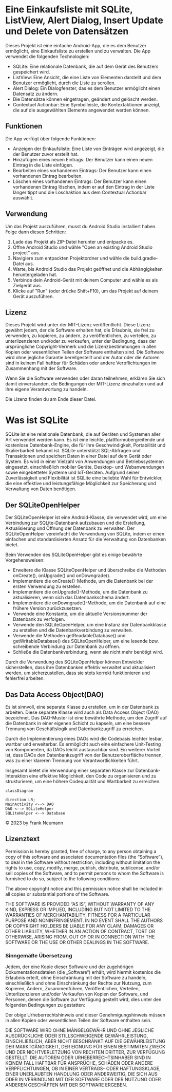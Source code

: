 # Eine Einkaufsliste mit SQLite, ListView, Alert Dialog, Insert Update und Delete von Datensätzen

Dieses Projekt ist eine einfache Android-App, die es dem Benutzer ermöglicht, eine Einkaufsliste zu erstellen und zu verwalten. Die App verwendet die folgenden Technologien:

- SQLite: Eine relationale Datenbank, die auf dem Gerät des Benutzers gespeichert wird.
- ListView: Eine Ansicht, die eine Liste von Elementen darstellt und dem Benutzer ermöglicht, durch die Liste zu scrollen.
- Alert Dialog: Ein Dialogfenster, das es dem Benutzer ermöglicht einen Datensatz zu ändern.
- Die Datensätze können eingetragen, geändert und gelöscht werden. 
- Contextuel Actionbar: Eine Symbolleiste, die Kontextaktionen anzeigt, die auf die ausgewählten Elemente angewendet werden können.

## Funktionen

Die App verfügt über folgende Funktionen:

- Anzeigen der Einkaufsliste: Eine Liste von Einträgen wird angezeigt, die der Benutzer zuvor erstellt hat.
- Hinzufügen eines neuen Eintrags: Der Benutzer kann einen neuen Eintrag in die Liste einfügen.
- Bearbeiten eines vorhandenen Eintrags: Der Benutzer kann einen vorhandenen Eintrag bearbeiten.
- Löschen eines vorhandenen Eintrags: Der Benutzer kann einen vorhandenen Eintrag löschen, indem er auf den Eintrag in der Liste länger tippt und die Löschaktion aus dem Contextual Actionbar auswählt.

## Verwendung

Um das Projekt auszuführen, musst du Android Studio installiert haben. Folge dann diesen Schritten:

1. Lade das Projekt als ZIP-Datei herunter und entpacke es.
2. Öffne Android Studio und wähle "Open an existing Android Studio project" aus.
3. Navigiere zum entpackten Projektordner und wähle die build.gradle-Datei aus.
4. Warte, bis Android Studio das Projekt geöffnet und die Abhängigkeiten heruntergeladen hat.
5. Verbinde dein Android-Gerät mit deinem Computer und wähle es als Zielgerät aus.
6. Klicke auf "Run" (oder drücke Shift+F10), um das Projekt auf deinem Gerät auszuführen.

## Lizenz

Dieses Projekt wird unter der MIT-Lizenz veröffentlicht. Diese Lizenz gewährt jedem, der die Software erhalten hat, die Erlaubnis, sie frei zu verwenden, zu kopieren, zu ändern, zu veröffentlichen, zu verteilen, zu unterlizenzieren und/oder zu verkaufen, unter der Bedingung, dass der ursprüngliche Copyright-Vermerk und die Lizenzbestimmungen in allen Kopien oder wesentlichen Teilen der Software enthalten sind. Die Software wird ohne jegliche Garantie bereitgestellt und der Autor oder die Autoren sind in keinem Fall haftbar für Schäden oder andere Verpflichtungen im Zusammenhang mit der Software.

Wenn Sie die Software verwenden oder daran teilnehmen, erklären Sie sich damit einverstanden, die Bedingungen der MIT-Lizenz einzuhalten und auf Ihre eigene Verantwortung zu handeln.

Die Lizenz finden du am Ende dieser Datei.

# Was ist SQLite

SQLite ist eine relationale Datenbank, die auf Geräten und Systemen aller Art verwendet werden kann. Es ist eine leichte, plattformübergreifende und kostenlose Datenbank-Engine, die für ihre Geschwindigkeit, Portabilität und Skalierbarkeit bekannt ist. SQLite unterstützt SQL-Abfragen und Transaktionen und speichert Daten in einer Datei auf dem Gerät oder System. Es wird in einer Vielzahl von Anwendungen und Betriebssystemen eingesetzt, einschließlich mobiler Geräte, Desktop- und Webanwendungen sowie eingebetteter Systeme und IoT-Geräten. Aufgrund seiner Zuverlässigkeit und Flexibilität ist SQLite eine beliebte Wahl für Entwickler, die eine effektive und leistungsfähige Möglichkeit zur Speicherung und Verwaltung von Daten benötigen.

## Der SQLiteOpenHelper

Der SQLiteOpenHelper ist eine Android-Klasse, die verwendet wird, um eine Verbindung zur SQLite-Datenbank aufzubauen und die Erstellung, Aktualisierung und Öffnung der Datenbank zu verwalten. Der SQLiteOpenHelper vereinfacht die Verwendung von SQLite, indem er einen einfachen und standardisierten Ansatz für die Verwaltung von Datenbanken bietet.

Beim Verwenden des SQLiteOpenHelper gibt es einige bewährte Vorgehensweisen:

- Erweitere die Klasse SQLiteOpenHelper und überschreibe die Methoden onCreate(), onUpgrade() und onDowngrade().
- Implementiere die onCreate()-Methode, um die Datenbank bei der ersten Verwendung zu erstellen.
- Implementiere die onUpgrade()-Methode, um die Datenbank zu aktualisieren, wenn sich das Datenbankschema ändert.
- Implementiere die onDowngrade()-Methode, um die Datenbank auf eine frühere Version zurückzusetzen.
- Verwende eine Konstante, um die aktuelle Versionsnummer der Datenbank zu verfolgen.
- Verwende den SQLiteOpenHelper, um eine Instanz der Datenbankklasse zu erstellen und die Datenbankverbindung zu verwalten.
- Verwende die Methoden getReadableDatabase() und getWritableDatabase() des SQLiteOpenHelper, um eine lesende bzw. schreibende Verbindung zur Datenbank zu öffnen.
- Schließe die Datenbankverbindung, wenn sie nicht mehr benötigt wird.

Durch die Verwendung des SQLiteOpenHelper können Entwickler sicherstellen, dass ihre Datenbanken effektiv verwaltet und aktualisiert werden, um sicherzustellen, dass sie stets korrekt funktionieren und fehlerfrei arbeiten.

## Das Data Access Object(DAO)

Es ist sinnvoll, eine separate Klasse zu erstellen, um in der Datenbank zu arbeiten. Diese separate Klasse wird auch als Data Access Object (DAO) bezeichnet. Das DAO-Muster ist eine bewährte Methode, um den Zugriff auf die Datenbank in einer eigenen Schicht zu kapseln, um eine bessere Trennung von Geschäftslogik und Datenbankzugriff zu erreichen.

Durch die Implementierung eines DAOs wird die Codebasis leichter lesbar, wartbar und erweiterbar. Es ermöglicht auch eine einfachere Unit-Testing von Komponenten, da DAOs leicht austauschbar sind. Ein weiterer Vorteil ist, dass DAOs den Datenbankzugriff von der Benutzeroberfläche trennen, was zu einer klareren Trennung von Verantwortlichkeiten führt.

Insgesamt bietet die Verwendung einer separaten Klasse zur Datenbank-Interaktion eine effektive Möglichkeit, den Code zu organisieren und zu strukturieren, um eine höhere Codequalität und Wartbarkeit zu erreichen.


```mermaid
classDiagram

direction LR;
MainActivity <--> DAO 
DAO <--> SQLiteHelper
SQLiteHelper <--> Database

```


&copy; 2023 by Frank Neumann

## Lizenztext

Permission is hereby granted, free of charge, to any person obtaining a copy of this software and associated documentation files (the “Software”), to deal in the Software without restriction, including without limitation the rights to use, copy, modify, merge, publish, distribute, sublicense, and/or sell copies of the Software, and to permit persons to whom the Software is furnished to do so, subject to the following conditions:

The above copyright notice and this permission notice shall be included in all copies or substantial portions of the Software.

THE SOFTWARE IS PROVIDED “AS IS”, WITHOUT WARRANTY OF ANY KIND, EXPRESS OR IMPLIED, INCLUDING BUT NOT LIMITED TO THE WARRANTIES OF MERCHANTABILITY, FITNESS FOR A PARTICULAR PURPOSE AND NONINFRINGEMENT. IN NO EVENT SHALL THE AUTHORS OR COPYRIGHT HOLDERS BE LIABLE FOR ANY CLAIM, DAMAGES OR OTHER LIABILITY, WHETHER IN AN ACTION OF CONTRACT, TORT OR OTHERWISE, ARISING FROM, OUT OF OR IN CONNECTION WITH THE SOFTWARE OR THE USE OR OTHER DEALINGS IN THE SOFTWARE.

### Sinngemäße Übersetzung

Jedem, der eine Kopie dieser Software und der zugehörigen Dokumentationsdateien (die „Software“) erhält, wird hiermit kostenlos die Erlaubnis erteilt, ohne Einschränkung mit der Software zu handeln, einschließlich und ohne Einschränkung der Rechte zur Nutzung, zum Kopieren, Ändern, Zusammenführen, Veröffentlichen, Verteilen, Unterlizenzieren und/oder Verkaufen von Kopien der Software, und Personen, denen die Software zur Verfügung gestellt wird, dies unter den folgenden Bedingungen zu gestatten:

Der obige Urheberrechtshinweis und dieser Genehmigungshinweis müssen in allen Kopien oder wesentlichen Teilen der Software enthalten sein.

DIE SOFTWARE WIRD OHNE MÄNGELGEWÄHR UND OHNE JEGLICHE AUSDRÜCKLICHE ODER STILLSCHWEIGENDE GEWÄHRLEISTUNG, EINSCHLIEẞLICH, ABER NICHT BESCHRÄNKT AUF DIE GEWÄHRLEISTUNG DER MARKTGÄNGIGKEIT, DER EIGNUNG FÜR EINEN BESTIMMTEN ZWECK UND DER NICHTVERLETZUNG VON RECHTEN DRITTER, ZUR VERFÜGUNG GESTELLT. DIE AUTOREN ODER URHEBERRECHTSINHABER SIND IN KEINEM FALL HAFTBAR FÜR ANSPRÜCHE, SCHÄDEN ODER ANDERE VERPFLICHTUNGEN, OB IN EINER VERTRAGS- ODER HAFTUNGSKLAGE, EINER UNERLAUBTEN HANDLUNG ODER ANDERWEITIG, DIE SICH AUS ODER IN VERBINDUNG MIT DER SOFTWARE ODER DER NUTZUNG ODER ANDEREN GESCHÄFTEN MIT DER SOFTWARE ERGEBEN.